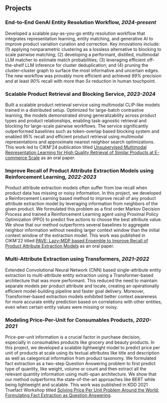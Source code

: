 ## Projects
### End-to-End GenAI Entity Resolution Workflow, _2024-present_
Developed a scalable pay-as-you-go entity resolution workflow that integrates representation learning, entity matching, 
and generative AI to improve product variation curation and correction. Key innovations include: (1) applying nonparametric 
clustering as a lossless alternative to blocking to scale pairwise matching; (2) developing a performant, distilled, 
multimodal LLM matcher to estimate match probabilities; (3) leveraging efficient off-the-shelf LLM inference for 
cluster deduplication; and (4) pruning the cluster–cluster graph to surface the most informative and uncertain edges. 
The new workflow was provably more efficient and achieved _99%_ precision and at least _90%_ recall 
with more than _5x_ reduction in human touchpoint. 

### Scalable Product Retrieval and Blocking Service, _2023-2024_
Built a scalable product retrieval service using multimodal CLIP-like models trained in a distributed setup. 
Optimized for large-batch contrastive learning, the models demonstrated strong generalizability across product 
types and product relationships, enabling task-agnostic retrieval and blocking for large-scale pairwise workflows. 
The service significantly outperformed baselines such as token-overlap based blocking system and enabled _95%_ recall
and efficient product retrieval using multimodal representations and approximate nearest neighbor search optimizations.
This work led to CIKM'24 publication titled [Unsupervised Multimodal Representation Learning for High Quality 
Retrieval of Similar Products at E-commerce Scale](https://dl.acm.org/doi/pdf/10.1145/3583780.3615504) as an oral paper.

### Improve Recall of Product Attribute Extraction Models using Reinforcement Learning, _2022-2023_
Product attribute extraction models often suffer from low recall when product data has missing or noisy information. In
this project, we developed a Reinforcement Learning based method to improve recall of any product attribute extraction
model by leveraging information from neighbors of the given product. We formulated this problem as a first order Markov 
Decision Process and trained a Reinforcement Learning agent using Proximal Policy Optimization (PPO) to predict five
actions to choose the best attribute value. We show that our method outperforms several baselines to aggregate neighbor
information without needing larger context window than the initial context window of the extraction model. This work
was published in CIKM'22 titled [PAVE: Lazy-MDP based Ensemble to Improve Recall of Product Attribute Extraction 
Models](https://dl.acm.org/doi/pdf/10.1145/3511808.3557119) as an oral paper.


### Multi-Attribute Extraction using Transformers, _2021-2022_
Extended Convolutional Neural Network (CNN) based single-attribute entity extraction to multi-attribute entity
extraction using a Transformer-based architecture that was more performant. This reduced the need to maintain separate 
models per product attribute and locale, creating an operationally efficient model-building pipeline and faster goal delivery.
Moreover, Transformer-based extraction models exhibited better context awareness for more accurate entity prediction based on
correlations with other entities, even when certain entity values were missing or noisy.

### Modeling Price-Per-Unit for Consumables Products, _2020-2021_ 
Price-per-unit information is a crucial factor in purchase decision, especially in consumables products like grocery
and beauty products. In this project, we developed a scalable lightweight model to predict price per unit of products
at scale using its textual attributes like title and description as well as categorical information from product 
taxonomy. We formulated fact extraction as a two-step Question Answering problem to first predict type of quantity, like
weight, volume or count and then extract all the relevant quantity information using multi-span architecture. We show
that our method outperforms the state-of-the-art approaches like BERT while being lightweight and scalable. This work was
published in KDD 2021 Truefact Workshop titled [Solving Price Per Unit Problem Around the World: Formulating Fact
Extraction as Question Answering](https://arxiv.org/pdf/2204.05555).